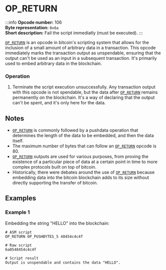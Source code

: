 # OP_RETURN
:::info
**Opcode number:** 106  
**Byte representation:** `0x6a`  
**Short description:** Fail the script immediatly (must be executed).
:::

[`OP_RETURN`](./OP_RETURN.md) is an opcode in bitcoin's scripting system that allows for the inclusion of a small amount of arbitrary data in a transaction. This opcode immediately marks the transaction output as unspendable, ensuring that the output can't be used as an input in a subsequent transaction. It's primarily used to embed arbitrary data in the blockchain.

### Operation
1. Terminate the script execution unsuccessfully. Any transaction output with this opcode is not spendable, but the data after [`OP_RETURN`](./OP_RETURN.md) remains permanently on the blockchain. It's a way of declaring that the output can't be spent, and it's only here for the data.

## Notes
- [`OP_RETURN`](./OP_RETURN.md) is commonly followed by a pushdata operation that determines the length of the data to be embedded, and then the data itself.
- The maximum number of bytes that can follow an [`OP_RETURN`](./OP_RETURN.md) opcode is 80.
- [`OP_RETURN`](./OP_RETURN.md) outputs are used for various purposes, from proving the existence of a particular piece of data at a certain point in time to more complex protocols built on top of bitcoin.
- Historically, there were debates around the use of [`OP_RETURN`](./OP_RETURN.md) because embedding data into the bitcoin blockchain adds to its size without directly supporting the transfer of bitcoin.

## Examples
### Example 1
Embedding the string "HELLO" into the blockchain:
```shell
# ASM script
OP_RETURN OP_PUSHBYTES_5 48454c4c4f

# Raw script
6a0548454c4c4f

# Script result
Output is unspendable and contains the data "HELLO".
```
